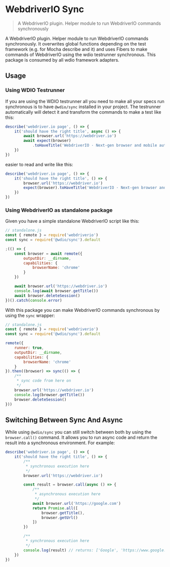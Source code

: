 WebdriverIO Sync
================

> A WebdriverIO plugin. Helper module to run WebdriverIO commands synchronously

A WebdriverIO plugin. Helper module to run WebdriverIO commands synchronously. It overwrites global functions depending on the test framework (e.g. for Mocha describe and it) and uses Fibers to make commands of WebdriverIO using the wdio testrunner synchronous. This package is consumed by all wdio framework adapters.

## Usage

### Using WDIO Testrunner

If you are using the WDIO testrunner all you need to make all your specs run synchronous is to have `@wdio/sync` installed in your project. The testrunner automatically will detect it and transform the commands to make a test like this:

```js
describe('webdriver.io page', () => {
    it('should have the right title', async () => {
        await browser.url('https://webdriver.io')
        await expect(browser)
            .toHaveTitle('WebdriverIO · Next-gen browser and mobile automation test framework for Node.js')
    })
})
```

easier to read and write like this:

```js
describe('webdriver.io page', () => {
    it('should have the right title', () => {
        browser.url('https://webdriver.io')
        expect(browser).toHaveTitle('WebdriverIO · Next-gen browser and mobile automation test framework for Node.js')
    })
})
```

### Using WebdriverIO as standalone package

Given you have a simple standalone WebdriverIO script like this:

```js
// standalone.js
const { remote } = require('webdriverio')
const sync = require('@wdio/sync').default

;(() => {
    const browser = await remote({
        outputDir: __dirname,
        capabilities: {
            browserName: 'chrome'
        }
    })

    await browser.url('https://webdriver.io')
    console.log(await browser.getTitle())
    await browser.deleteSession()
})().catch(console.error)
```

With this package you can make WebdriverIO commands synchronous by using the `sync` wrapper:

```js
// standalone.js
const { remote } = require('webdriverio')
const sync = require('@wdio/sync').default

remote({
    runner: true,
    outputDir: __dirname,
    capabilities: {
        browserName: 'chrome'
    }
}).then((browser) => sync(() => {
    /**
     * sync code from here on
     */
    browser.url('https://webdriver.io')
    console.log(browser.getTitle())
    browser.deleteSession()
}))
```

## Switching Between Sync And Async

While using `@wdio/sync` you can still switch between both by using the `browser.call()` command. It allows you to run async code and return the result into a synchronous environment. For example:

```js
describe('webdriver.io page', () => {
    it('should have the right title', () => {
        /**
         * synchronous execution here
         */
        browser.url('https://webdriver.io')

        const result = browser.call(async () => {
            /**
             * asynchronous execution here
             */
            await browser.url('https://google.com')
            return Promise.all([
                browser.getTitle(),
                browser.getUrl()
            ])
        })

        /**
         * synchronous execution here
         */
        console.log(result) // returns: ['Google', 'https://www.google.com/']
    })
})
```
